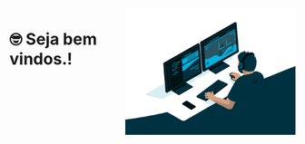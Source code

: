 <img src="code.gif" width="300px" align="right"/>

#  🤓 Seja bem vindos.! 

<!--
Olá aqui você vai encontrar alguns tipos de projetos feitos por meio de desafios e projetos pessoais.
- 🧑‍💻 estudando Front-End
- 🤓 Cursando Ciência da computação
- 🐢 

<div>
  <img src="https://github.com/devicons/devicon/blob/master/icons/html5/html5-original.svg" title="java" width="40" height="40">&nbsp;
  <img src="https://github.com/devicons/devicon/blob/master/icons/css3/css3-original.svg" title="css3" width="40" height="40">&nbsp;
  <img src="https://github.com/devicons/devicon/blob/master/icons/python/python-original.svg" title="python" width="40" height="40">&nbsp;
  <img src="https://github.com/devicons/devicon/blob/master/icons/django/django-plain.svg" title="java" width="40" height="40">&nbsp;
</div>

---

<div align="center">
  <a href="https://github.com/lucasRudyson">
  <img height="180em" src="https://github-readme-stats.vercel.app/api?username=lucasRudyson&show_icons=true&theme=dracula&include_all_commits=true&count_private=true"/>
  <img height="180em" src="https://github-readme-stats.vercel.app/api/top-langs/?username=lucasRudyson&layout=compact&langs_count=7&theme=dracula"/>
</div>
 
-->
